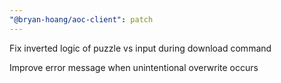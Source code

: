 ```yaml
---
"@bryan-hoang/aoc-client": patch
---
```


Fix inverted logic of puzzle vs input during download command

Improve error message when unintentional overwrite occurs
